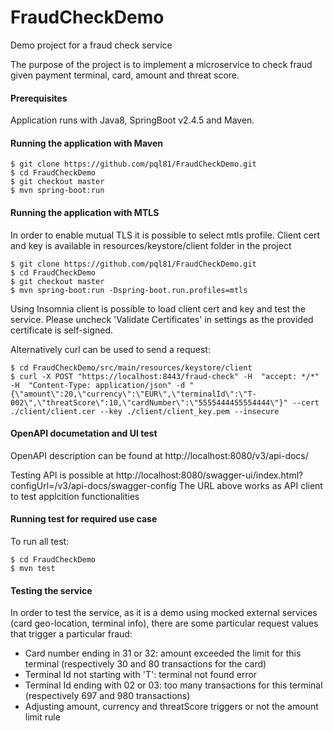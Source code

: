# FraudCheckDemo
Demo project for a fraud check service

The purpose of the project is to implement a microservice to check fraud given payment terminal, card, amount and threat score.

#### Prerequisites

Application runs with Java8, SpringBoot v2.4.5 and Maven.

#### Running the application with Maven

```shell
$ git clone https://github.com/pql81/FraudCheckDemo.git
$ cd FraudCheckDemo
$ git checkout master
$ mvn spring-boot:run
```

#### Running the application with MTLS

In order to enable mutual TLS it is possible to select mtls profile. Client cert and key is available in resources/keystore/client folder in the project

```shell
$ git clone https://github.com/pql81/FraudCheckDemo.git
$ cd FraudCheckDemo
$ git checkout master
$ mvn spring-boot:run -Dspring-boot.run.profiles=mtls
```

Using Insomnia client is possible to load client cert and key and test the service. Please uncheck 'Validate Certificates' in settings as the provided certificate is self-signed.

Alternatively curl can be used to send a request:

```shell
$ cd FraudCheckDemo/src/main/resources/keystore/client
$ curl -X POST "https://localhost:8443/fraud-check" -H  "accept: */*" -H  "Content-Type: application/json" -d "{\"amount\":20,\"currency\":\"EUR\",\"terminalId\":\"T-002\",\"threatScore\":10,\"cardNumber\":\"5555444455554444\"}" --cert ./client/client.cer --key ./client/client_key.pem --insecure
```

#### OpenAPI documetation and UI test

OpenAPI description can be found at http://localhost:8080/v3/api-docs/

Testing API is possible at http://localhost:8080/swagger-ui/index.html?configUrl=/v3/api-docs/swagger-config
The URL above works as API client to test applcition functionalities

#### Running test for required use case

To run all test:
```shell
$ cd FraudCheckDemo
$ mvn test
```

#### Testing the service

In order to test the service, as it is a demo using mocked external services (card geo-location, terminal info), there are some particular request values that trigger a particular fraud:

- Card number ending in 31 or 32: amount exceeded the limit for this terminal (respectively 30 and 80 transactions for the card)
- Terminal Id not starting with 'T': terminal not found error
- Terminal Id ending with 02 or 03: too many transactions for this terminal (respectively 697 and 980 transactions)
- Adjusting amount, currency and threatScore triggers or not the amount limit rule

